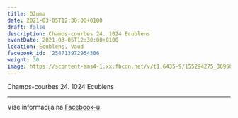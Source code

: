 ```yaml
---
title: Džuma
date: 2021-03-05T12:30:00+0100
draft: false
description: Champs-courbes 24. 1024 Ecublens
eventDate: 2021-03-05T12:30:00+0100
location: Écublens, Vaud
facebook_id: '254713972954306'
weight: 30
image: https://scontent-ams4-1.xx.fbcdn.net/v/t1.6435-9/155294275_3695079563921169_4909597834044538694_n.jpg?_nc_cat=101&ccb=1-7&_nc_sid=9e60e4&_nc_ohc=sFITRqQ6O-0Q7kNvwE6SquQ&_nc_oc=Adkdb_zkyeYNG58Cw9KREuno1Ccrn6VrOasFyUdZL29vcNaYNeb2Xc1c1WsJgzDi7BY&_nc_zt=23&_nc_ht=scontent-ams4-1.xx&edm=ABTKTjYEAAAA&_nc_gid=I9HWgP3SvoqEJeAaFm1ZNA&oh=00_AfRSSD2uNY8wcDri-EOsejdZ2q_OUgvSw-47xCRXRxjnww&oe=68A3D0DB
---
```


Champs-courbes 24. 1024 Ecublens

---

Više informacija na [Facebook-u](https://facebook.com/events/254713972954306)